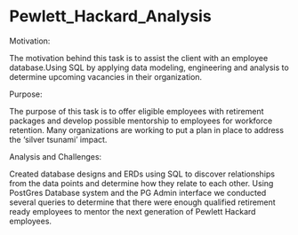 # Pewlett_Hackard_Analysis
Motivation:

The motivation behind this task is to assist the client with an employee database.Using SQL by applying data modeling, engineering and analysis to determine upcoming vacancies in their organization.

Purpose: 

The purpose of this task is to offer eligible employees with retirement packages and develop possible mentorship to employees for workforce retention. Many organizations are working to put a plan in place to address the ‘silver tsunami’ impact. 

Analysis and Challenges: 

Created database designs and ERDs using SQL to discover relationships from the data points and determine how they relate to each other. Using PostGres Database system and the PG Admin interface we conducted several queries to determine that there were enough qualified retirement ready employees to mentor the next generation of Pewlett Hackard employees.
